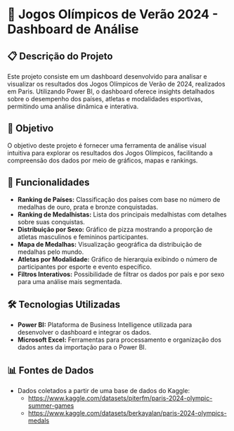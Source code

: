 # 🏅 Jogos Olímpicos de Verão 2024 - Dashboard de Análise

## 📋 Descrição do Projeto

Este projeto consiste em um dashboard desenvolvido para analisar e visualizar os resultados dos Jogos Olímpicos de Verão de 2024, realizados em Paris. Utilizando Power BI, o dashboard oferece insights detalhados sobre o desempenho dos países, atletas e modalidades esportivas, permitindo uma análise dinâmica e interativa.

## 🎯 Objetivo

O objetivo deste projeto é fornecer uma ferramenta de análise visual intuitiva para explorar os resultados dos Jogos Olímpicos, facilitando a compreensão dos dados por meio de gráficos, mapas e rankings.

## 🚀 Funcionalidades

- **Ranking de Países:** Classificação dos países com base no número de medalhas de ouro, prata e bronze conquistadas.
- **Ranking de Medalhistas:** Lista dos principais medalhistas com detalhes sobre suas conquistas.
- **Distribuição por Sexo:** Gráfico de pizza mostrando a proporção de atletas masculinos e femininos participantes.
- **Mapa de Medalhas:** Visualização geográfica da distribuição de medalhas pelo mundo.
- **Atletas por Modalidade:** Gráfico de hierarquia exibindo o número de participantes por esporte e evento específico.
- **Filtros Interativos:** Possibilidade de filtrar os dados por país e por sexo para uma análise mais segmentada.

## 🛠️ Tecnologias Utilizadas

- **Power BI:** Plataforma de Business Intelligence utilizada para desenvolver o dashboard e integrar os dados.
- **Microsoft Excel:** Ferramentas para processamento e organização dos dados antes da importação para o Power BI.

## 📊 Fontes de Dados

- Dados coletados a partir de uma base de dados do Kaggle:
  - https://www.kaggle.com/datasets/piterfm/paris-2024-olympic-summer-games
  - https://www.kaggle.com/datasets/berkayalan/paris-2024-olympics-medals
